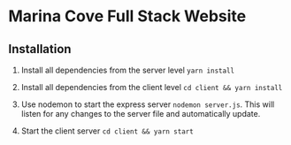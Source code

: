 # Marina Cove Full Stack Website 

## Installation

1. Install all dependencies from the server level `yarn install`

2. Install all dependencies from the client level `cd client && yarn install`

3. Use nodemon to start the express server `nodemon server.js`. This will listen for any changes to the server file and automatically update. 

4. Start the client server `cd client && yarn start`
